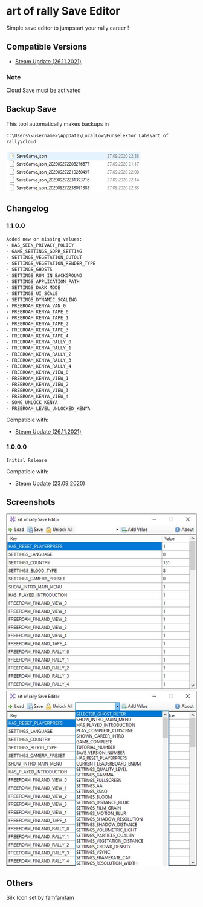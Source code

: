 ﻿# art of rally Save Editor
Simple save editor to jumpstart your rally career !
## Compatible Versions
- [Steam Update (26.11.2021)](https://steamdb.info/patchnotes/7781068/)
### Note
Cloud Save must be activated
## Backup Save
This tool automatically makes backups in
```
C:\Users\<username>\AppData\LocalLow\Funselektor Labs\art of rally\cloud
```
![ScreenShot1](Screenshots/Backups.JPG)
## Changelog
### 1.1.0.0
```
Added new or missing values:
- HAS_SEEN_PRIVACY_POLICY
- GAME_SETTINGS_GDPR_SETTING
- SETTINGS_VEGETATION_CUTOUT
- SETTINGS_VEGETATION_RENDER_TYPE
- SETTINGS_GHOSTS
- SETTINGS_RUN_IN_BACKGROUND
- SETTINGS_APPLICATION_PATH
- SETTINGS_DARK_MODE
- SETTINGS_UI_SCALE
- SETTINGS_DYNAMIC_SCALING
- FREEROAM_KENYA_VAN_0
- FREEROAM_KENYA_TAPE_0
- FREEROAM_KENYA_TAPE_1
- FREEROAM_KENYA_TAPE_2
- FREEROAM_KENYA_TAPE_3
- FREEROAM_KENYA_TAPE_4
- FREEROAM_KENYA_RALLY_0
- FREEROAM_KENYA_RALLY_1
- FREEROAM_KENYA_RALLY_2
- FREEROAM_KENYA_RALLY_3
- FREEROAM_KENYA_RALLY_4
- FREEROAM_KENYA_VIEW_0
- FREEROAM_KENYA_VIEW_1
- FREEROAM_KENYA_VIEW_2
- FREEROAM_KENYA_VIEW_3
- FREEROAM_KENYA_VIEW_4
- SONG_UNLOCK_KENYA
- FREEROAM_LEVEL_UNLOCKED_KENYA
```
Compatible with:
- [Steam Update (26.11.2021)](https://steamdb.info/patchnotes/7781068/)
### 1.0.0.0
```
Initial Release
```
Compatible with:
- [Steam Update (23.09.2020)](https://steamdb.info/patchnotes/5288075/)
## Screenshots
![ScreenShot1](Screenshots/Main.JPG)
![ScreenShot2](Screenshots/List.JPG)
## Others
Silk Icon set by [famfamfam](http://www.famfamfam.com/)